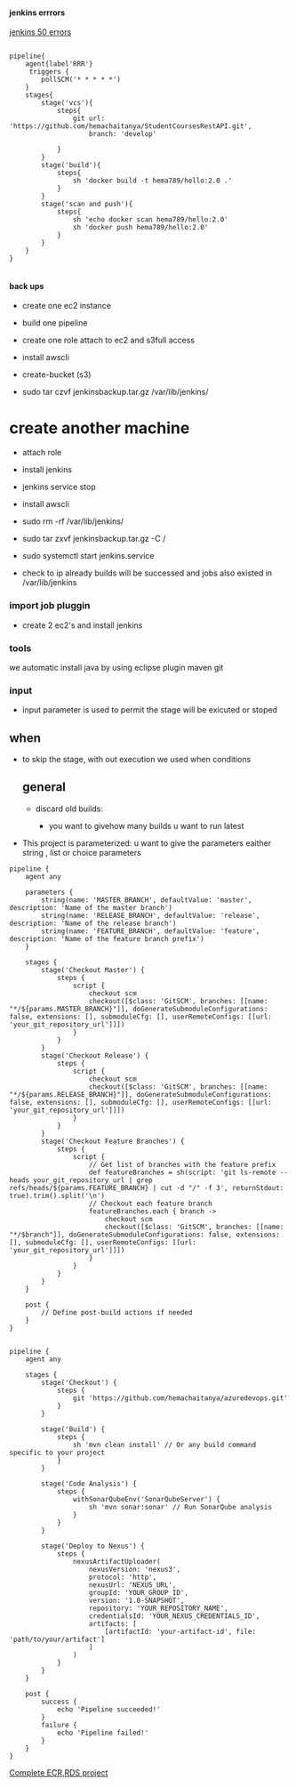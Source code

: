 #### jenkins errrors 

[jenkins 50 errors](https://www.prodevopsguy.site/jenkins-errors-with-solutions)

```Jenkinsfile

pipeline{
    agent{label'RRR'}
     triggers { 
        pollSCM('* * * * *')
    }
    stages{
        stage('vcs'){
            steps{
                git url: 'https://github.com/hemachaitanya/StudentCoursesRestAPI.git',
                    branch: 'develop'
            
            }
        }
        stage('build'){
            steps{
                sh 'docker build -t hema789/hello:2.0 .'
            }
        }
        stage('scan and push'){
            steps{
                sh 'echo docker scan hema789/hello:2.0'
                sh 'docker push hema789/hello:2.0'
            }
        }
    }
}


```

#### back ups
 
 * create one ec2 instance

 * build one pipeline

 * create one role attach to ec2 and s3full access

 * install awscli
 
* create-bucket (s3)

* sudo tar czvf jenkinsbackup.tar.gz /var/lib/jenkins/

# create another machine

* attach role

* install jenkins

* jenkins service stop

*  install awscli

* sudo rm -rf /var/lib/jenkins/

* sudo tar zxvf jenkinsbackup.tar.gz -C /

* sudo systemctl start jenkins.service

* check to ip already builds will be successed and jobs also existed in /var/lib/jenkins

### import job pluggin

* create 2 ec2's and install jenkins

### tools
 we automatic install java by using eclipse plugin
 maven
 git 
### input

* input parameter is used to permit the stage will be exicuted or stoped
  
## when 

* to skip the stage, with out execution  we used when conditions
  
  ## general

  * discard old builds:
 
      * you want to givehow many builds u want to run latest
* This project is parameterized:
       u want to give the parameters eaither string , list or choice parameters
  

```Jenkinsfile
pipeline {
    agent any
    
    parameters {
        string(name: 'MASTER_BRANCH', defaultValue: 'master', description: 'Name of the master branch')
        string(name: 'RELEASE_BRANCH', defaultValue: 'release', description: 'Name of the release branch')
        string(name: 'FEATURE_BRANCH', defaultValue: 'feature', description: 'Name of the feature branch prefix')
    }
    
    stages {
        stage('Checkout Master') {
            steps {
                script {
                    checkout scm
                    checkout([$class: 'GitSCM', branches: [[name: "*/${params.MASTER_BRANCH}"]], doGenerateSubmoduleConfigurations: false, extensions: [], submoduleCfg: [], userRemoteConfigs: [[url: 'your_git_repository_url']]])
                }
            }
        }
        stage('Checkout Release') {
            steps {
                script {
                    checkout scm
                    checkout([$class: 'GitSCM', branches: [[name: "*/${params.RELEASE_BRANCH}"]], doGenerateSubmoduleConfigurations: false, extensions: [], submoduleCfg: [], userRemoteConfigs: [[url: 'your_git_repository_url']]])
                }
            }
        }
        stage('Checkout Feature Branches') {
            steps {
                script {
                    // Get list of branches with the feature prefix
                    def featureBranches = sh(script: 'git ls-remote --heads your_git_repository_url | grep refs/heads/${params.FEATURE_BRANCH} | cut -d "/" -f 3', returnStdout: true).trim().split('\n')
                    // Checkout each feature branch
                    featureBranches.each { branch ->
                        checkout scm
                        checkout([$class: 'GitSCM', branches: [[name: "*/$branch"]], doGenerateSubmoduleConfigurations: false, extensions: [], submoduleCfg: [], userRemoteConfigs: [[url: 'your_git_repository_url']]])
                    }
                }
            }
        }
    }
    
    post {
        // Define post-build actions if needed
    }
}


```


```Jenkinsfile
pipeline {
    agent any
    
    stages {
        stage('Checkout') {
            steps {
                git 'https://github.com/hemachaitanya/azuredevops.git'
            }
        }
        
        stage('Build') {
            steps {
                sh 'mvn clean install' // Or any build command specific to your project
            }
        }
        
        stage('Code Analysis') {
            steps {
                withSonarQubeEnv('SonarQubeServer') {
                    sh 'mvn sonar:sonar' // Run SonarQube analysis
                }
            }
        }
        
        stage('Deploy to Nexus') {
            steps {
                nexusArtifactUploader(
                    nexusVersion: 'nexus3',
                    protocol: 'http',
                    nexusUrl: 'NEXUS_URL',
                    groupId: 'YOUR_GROUP_ID',
                    version: '1.0-SNAPSHOT',
                    repository: 'YOUR_REPOSITORY_NAME',
                    credentialsId: 'YOUR_NEXUS_CREDENTIALS_ID',
                    artifacts: [
                        [artifactId: 'your-artifact-id', file: 'path/to/your/artifact']
                    ]
                )
            }
        }
    }
    
    post {
        success {
            echo 'Pipeline succeeded!'
        }
        failure {
            echo 'Pipeline failed!'
        }
    }
}
```
[Complete ECR,RDS project ](https://dev.to/prodevopsguytech/end-to-end-aws-devops-project-cicd-pipeline-for-ecs-fargate-with-ecr-and-rds-2b07)
